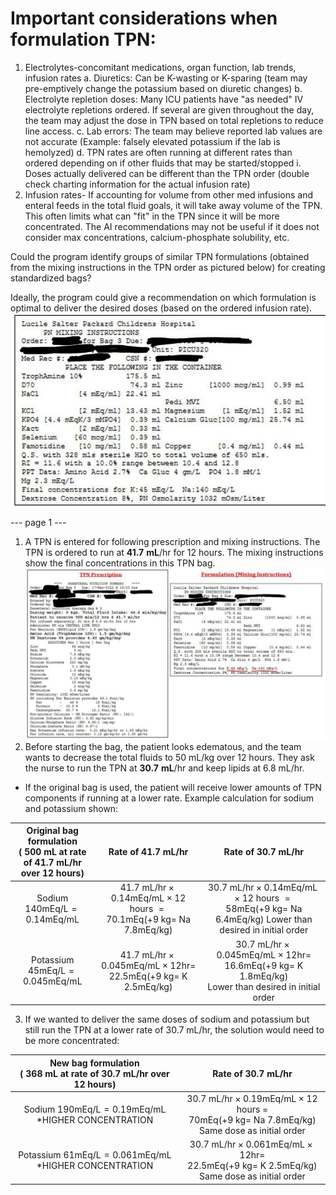# Important considerations when formulation TPN: 

1) Electrolytes-concomitant medications, organ function, lab trends, infusion rates
a. Diuretics: Can be K-wasting or K-sparing (team may pre-emptively change the potassium based on diuretic changes)
b. Electrolyte repletion doses: Many ICU patients have "as needed" IV electrolyte repletions ordered. If several are given throughout the day, the team may adjust the dose in TPN based on total repletions to reduce line access.
c. Lab errors: The team may believe reported lab values are not accurate (Example: falsely elevated potassium if the lab is hemolyzed)
d. TPN rates are often running at different rates than ordered depending on if other fluids that may be started/stopped
i. Doses actually delivered can be different than the TPN order (double check charting information for the actual infusion rate)
2) Infusion rates- If accounting for volume from other med infusions and enteral feeds in the total fluid goals, it will take away volume of the TPN. This often limits what can "fit" in the TPN since it will be more concentrated. The AI recommendations may not be useful if it does not consider max concentrations, calcium-phosphate solubility, etc.

Could the program identify groups of similar TPN formulations (obtained from the mixing instructions in the TPN order as pictured below) for creating standardized bags?

Ideally, the program could give a recommendation on which formulation is optimal to deliver the desired doses (based on the ordered infusion rate).
![img-0.jpeg](images/240a2c1232b9ecf7.png)

--- page 1 ---

1) A TPN is entered for following prescription and mixing instructions. The TPN is ordered to run at $\mathbf{4 1 . 7} \mathbf{~ m L} / \mathrm{hr}$ for 12 hours. The mixing instructions show the final concentrations in this TPN bag.
![img-1.jpeg](images/9c034760825d3a6f.png)
2) Before starting the bag, the patient looks edematous, and the team wants to decrease the total fluids to $50 \mathrm{~mL} / \mathrm{kg}$ over 12 hours. They ask the nurse to run the TPN at $\mathbf{3 0 . 7} \mathbf{~ m L} / \mathrm{hr}$ and keep lipids at $6.8 \mathrm{~mL} / \mathrm{hr}$.

- If the original bag is used, the patient will receive lower amounts of TPN components if running at a lower rate. Example calculation for sodium and potassium shown:

| Original bag formulation <br> ( 500 mL at rate of 41.7 mL/hr over 12 hours) | Rate of $41.7 \mathrm{~mL} / \mathrm{hr}$ | Rate of $30.7 \mathrm{~mL} / \mathrm{hr}$ |
| :--: | :--: | :--: |
| Sodium $140 \mathrm{mEq} / \mathrm{L}=0.14 \mathrm{mEq} / \mathrm{mL}$ | $41.7 \mathrm{~mL} / \mathrm{hr} \times 0.14 \mathrm{mEq} / \mathrm{mL} \times 12$ hours $=70.1 \mathrm{mEq}(+9 \mathrm{~kg}=$ Na $7.8 \mathrm{mEq} / \mathrm{kg})$ | $30.7 \mathrm{~mL} / \mathrm{hr} \times 0.14 \mathrm{mEq} / \mathrm{mL} \times 12$ hours $=58 \mathrm{mEq}(+9 \mathrm{~kg}=$ Na $6.4 \mathrm{mEq} / \mathrm{kg})$ Lower than desired in initial order |
| Potassium $45 \mathrm{mEq} / \mathrm{L}=0.045 \mathrm{mEq} / \mathrm{mL}$ | $41.7 \mathrm{~mL} / \mathrm{hr} \times 0.045 \mathrm{mEq} / \mathrm{mL} \times 12 \mathrm{hr}=$ $22.5 \mathrm{mEq}(+9 \mathrm{~kg}=$ K $2.5 \mathrm{mEq} / \mathrm{kg})$ | $30.7 \mathrm{~mL} / \mathrm{hr} \times 0.045 \mathrm{mEq} / \mathrm{mL} \times 12 \mathrm{hr}=$ $16.6 \mathrm{mEq}(+9 \mathrm{~kg}=$ K $1.8 \mathrm{mEq} / \mathrm{kg})$ <br> Lower than desired in initial order |

3) If we wanted to deliver the same doses of sodium and potassium but still run the TPN at a lower rate of $30.7 \mathrm{~mL} / \mathrm{hr}$, the solution would need to be more concentrated:

| New bag formulation <br> ( 368 mL at rate of 30.7 mL/hr over 12 hours) | Rate of $30.7 \mathrm{~mL} / \mathrm{hr}$ |
| :--: | :--: |
| Sodium $190 \mathrm{mEq} / \mathrm{L}=0.19 \mathrm{mEq} / \mathrm{mL}$ <br> *HIGHER CONCENTRATION | $30.7 \mathrm{~mL} / \mathrm{hr} \times 0.19 \mathrm{mEq} / \mathrm{mL} \times 12$ hours $=$ <br> $70 \mathrm{mEq}(+9 \mathrm{~kg}=$ Na $7.8 \mathrm{mEq} / \mathrm{kg})$ <br> Same dose as initial order |
| Potassium $61 \mathrm{mEq} / \mathrm{L}=0.061 \mathrm{mEq} / \mathrm{mL}$ <br> *HIGHER CONCENTRATION | $30.7 \mathrm{~mL} / \mathrm{hr} \times 0.061 \mathrm{mEq} / \mathrm{mL} \times 12 \mathrm{hr}=$ <br> $22.5 \mathrm{mEq}(+9 \mathrm{~kg}=$ K $2.5 \mathrm{mEq} / \mathrm{kg})$ <br> Same dose as initial order |